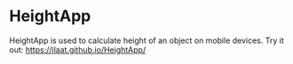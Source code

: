 # HeightApp
HeightApp is used to calculate height of an object on mobile devices. 
Try it out: https://jlaat.github.io/HeightApp/
